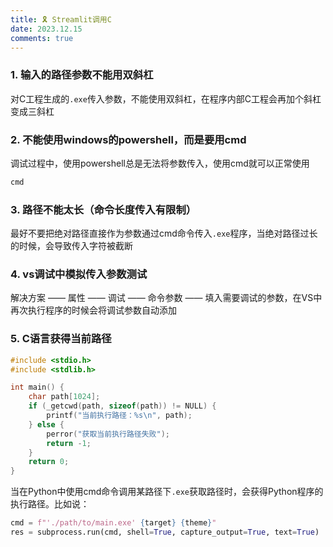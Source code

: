 ```yaml
---
title: 🎗️ Streamlit调用C
date: 2023.12.15
comments: true
---
```



### 1. 输入的路径参数不能用双斜杠

对C工程生成的`.exe`传入参数，不能使用双斜杠，在程序内部C工程会再加个斜杠变成三斜杠

### 2. 不能使用windows的powershell，而是要用cmd

调试过程中，使用powershell总是无法将参数传入，使用cmd就可以正常使用

```powershell
cmd
```

### 3. 路径不能太长（命令长度传入有限制）

最好不要把绝对路径直接作为参数通过cmd命令传入`.exe`程序，当绝对路径过长的时候，会导致传入字符被截断

### 4. vs调试中模拟传入参数测试

解决方案 —— 属性 —— 调试 —— 命令参数 —— 填入需要调试的参数，在VS中再次执行程序的时候会将调试参数自动添加

### 5. C语言获得当前路径

```C
#include <stdio.h>
#include <stdlib.h>

int main() {
    char path[1024];
    if (_getcwd(path, sizeof(path)) != NULL) {
        printf("当前执行路径：%s\n", path);
    } else {
        perror("获取当前执行路径失败");
        return -1;
    }
    return 0;
}
```

当在Python中使用cmd命令调用某路径下`.exe`获取路径时，会获得Python程序的执行路径。比如说：

```python
cmd = f"'./path/to/main.exe' {target} {theme}"
res = subprocess.run(cmd, shell=True, capture_output=True, text=True)
```

